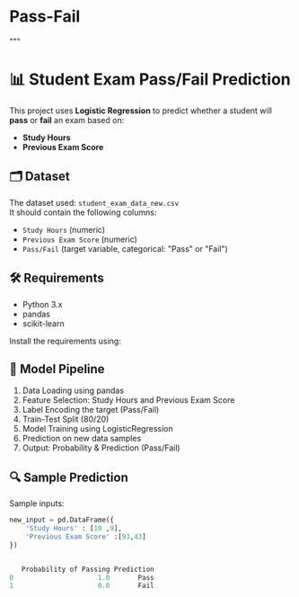 # Pass-Fail
"""
# 📊 Student Exam Pass/Fail Prediction

This project uses **Logistic Regression** to predict whether a student will **pass** or **fail** an exam based on:

- **Study Hours**
- **Previous Exam Score**

## 🗂️ Dataset

The dataset used: `student_exam_data_new.csv`  
It should contain the following columns:
- `Study Hours` (numeric)
- `Previous Exam Score` (numeric)
- `Pass/Fail` (target variable, categorical: "Pass" or "Fail")

## 🛠️ Requirements

- Python 3.x  
- pandas  
- scikit-learn  

Install the requirements using:


## 🧠 Model Pipeline

1. Data Loading using pandas
2. Feature Selection: Study Hours and Previous Exam Score
3. Label Encoding the target (Pass/Fail)
4. Train-Test Split (80/20)
5. Model Training using LogisticRegression
6. Prediction on new data samples
7. Output: Probability & Prediction (Pass/Fail)

## 🔍 Sample Prediction

Sample inputs:
```python
new_input = pd.DataFrame({
    'Study Hours' : [10 ,9],
    'Previous Exam Score' :[93,43]
})


   Probability of Passing Prediction
0                     1.0       Pass
1                     0.0       Fail
